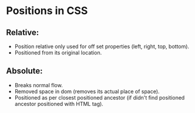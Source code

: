 # Positions in CSS

## Relative:
* Position relative only used for off set properties (left, right, top, bottom).
* Positioned from its original location.

## Absolute:
* Breaks normal flow.
* Removed space in dom (removes its actual place of space).
* Positioned as per closest positioned ancestor (if didn't find positioned ancestor positioned with HTML tag).